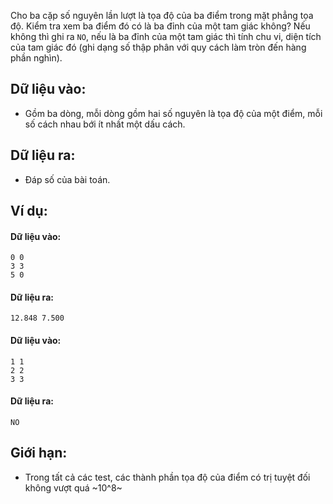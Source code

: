 Cho ba cặp số nguyên lần lượt là tọa độ của ba điểm trong mặt phẳng tọa độ. Kiểm tra xem ba điểm đó có là ba đỉnh của một tam giác không? Nếu không thì ghi ra `NO`, nếu là ba đỉnh của một tam giác thì tính chu vi, diện tích của tam giác đó (ghi dạng số thập phân với quy cách làm tròn đến hàng phần nghìn).

## Dữ liệu vào:
- Gồm ba dòng, mỗi dòng gồm hai số nguyên là tọa độ của một điểm, mỗi số cách nhau bới ít nhất một dấu cách.

## Dữ liệu ra:
- Đáp số của bài toán.

## Ví dụ:
#### Dữ liệu vào:
```
0 0
3 3
5 0
```
#### Dữ liệu ra:
```
12.848 7.500
```

#### Dữ liệu vào:
```
1 1
2 2
3 3
```

#### Dữ liệu ra:
```
NO
```
## Giới hạn:
- Trong tất cả các test, các thành phần tọa độ của điểm có trị tuyệt đối không vượt quá ~10^8~ 